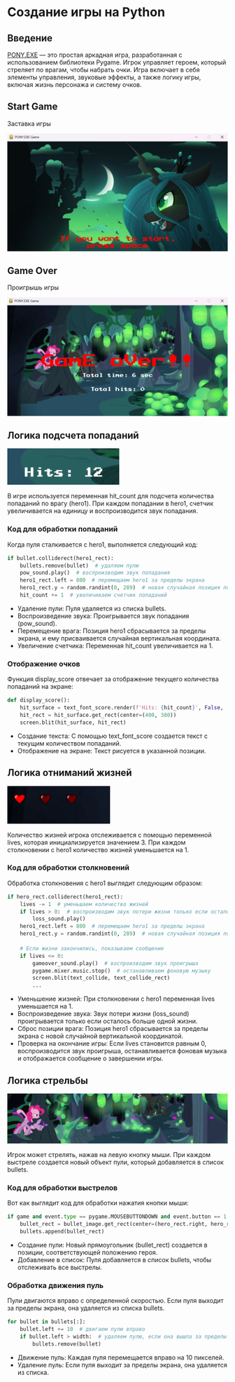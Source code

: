 # Создание игры на Python
## Введение
[PONY.EXE](pygame.zip) — это простая аркадная игра, разработанная с использованием библиотеки Pygame. Игрок управляет героем, который стреляет по врагам, чтобы набрать очки. Игра включает в себя элементы управления, звуковые эффекты, а также логику игры, включая жизнь персонажа и систему очков.
## Start Game
Заставка игры 

![заставка](zastavka.png)

## Game Over
Проигрышь игры

![проигрышь](gameover.png)

## Логика подсчета попаданий
![очки](hits.png)  
  
В игре используется переменная hit_count для подсчета количества попаданий по врагу (hero1). При каждом попадании в hero1, счетчик увеличивается на единицу и воспроизводится звук попадания.
### Код для обработки попаданий
Когда пуля сталкивается с hero1, выполняется следующий код:
```python
if bullet.colliderect(hero1_rect):
    bullets.remove(bullet)  # удаляем пулю
    pow_sound.play()  # воспроизводим звук попадания
    hero1_rect.left = 800  # перемещаем hero1 за пределы экрана
    hero1_rect.y = random.randint(0, 289)  # новая случайная позиция по вертикали
    hit_count += 1  # увеличиваем счетчик попаданий
```
- Удаление пули: Пуля удаляется из списка bullets.
- Воспроизведение звука: Проигрывается звук попадания (pow_sound).
- Перемещение врага: Позиция hero1 сбрасывается за пределы экрана, и ему присваивается случайная вертикальная координата.
- Увеличение счетчика: Переменная hit_count увеличивается на 1.
### Отображение очков 
Функция display_score отвечает за отображение текущего количества попаданий на экране:
```python
def display_score():
    hit_surface = text_font_score.render(f'Hits: {hit_count}', False, 'White')
    hit_rect = hit_surface.get_rect(center=(400, 380))
    screen.blit(hit_surface, hit_rect)
```
- Создание текста: С помощью text_font_score создается текст с текущим количеством попаданий.
- Отображение на экране: Текст рисуется в указанной позиции.
## Логика отниманий жизней
![жизни](hearts.png)  
  
Количество жизней игрока отслеживается с помощью переменной lives, которая инициализируется значением 3. При каждом столкновении с hero1 количество жизней уменьшается на 1.
### Код для обработки столкновений
Обработка столкновения с hero1 выглядит следующим образом:
```python
if hero_rect.colliderect(hero1_rect):
    lives -= 1  # уменьшаем количество жизней
    if lives > 0:  # воспроизводим звук потери жизни только если осталось больше одной жизни
        loss_sound.play()
    hero1_rect.left = 800  # перемещаем hero1 за пределы экрана
    hero1_rect.y = random.randint(0, 289)  # новая случайная позиция по вертикали

    # Если жизни закончились, показываем сообщение
    if lives <= 0:
        gameover_sound.play()  # воспроизводим звук проигрыша
        pygame.mixer.music.stop()  # останавливаем фоновую музыку
        screen.blit(text_collide, text_collide_rect)
        ...
```
- Уменьшение жизней: При столкновении с hero1 переменная lives уменьшается на 1.
- Воспроизведение звука: Звук потери жизни (loss_sound) проигрывается только если осталось больше одной жизни.
- Сброс позиции врага: Позиция hero1 сбрасывается за пределы экрана с новой случайной вертикальной координатой.
- Проверка на окончание игры: Если lives становится равным 0, воспроизводится звук проигрыша, останавливается фоновая музыка и отображается сообщение о завершении игры.
## Логика стрельбы
![пули](powpow.png)
  
Игрок может стрелять, нажав на левую кнопку мыши. При каждом выстреле создается новый объект пули, который добавляется в список bullets.
### Код для обработки выстрелов
Вот как выглядит код для обработки нажатия кнопки мыши:
```python
if game and event.type == pygame.MOUSEBUTTONDOWN and event.button == 1:
    bullet_rect = bullet_image.get_rect(center=(hero_rect.right, hero_rect.centery))
    bullets.append(bullet_rect)
```
- Создание пули: Новый прямоугольник (bullet_rect) создается в позиции, соответствующей положению героя.
- Добавление в список: Пуля добавляется в список bullets, чтобы отслеживать все выстрелы.
### Обработка движения пуль
Пули двигаются вправо с определенной скоростью. Если пуля выходит за пределы экрана, она удаляется из списка bullets.
```python
for bullet in bullets[:]:
    bullet.left += 10  # двигаем пулю вправо
    if bullet.left > width:  # удаляем пулю, если она вышла за пределы экрана
        bullets.remove(bullet)
```
- Движение пуль: Каждая пуля перемещается вправо на 10 пикселей.
- Удаление пуль: Если пуля выходит за пределы экрана, она удаляется из списка.
